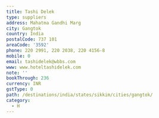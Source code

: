 ```yaml
---
title: Tashi Delek
type: suppliers
address: Mahatma Gandhi Marg
city: Gangtok
country: India
postalCode: 737 101
areaCode: '3592'
phone: 220 2991, 220 2038, 220 4156-8
mobile: 0
email: tashidelek@wbbs.com
www: www.hoteltashidelek.com
note: ''
bookThrough: 236
currency: INR
gstType: 0
path: /destinations/india/states/sikkim/cities/gangtok/
category:
  - H
---
```



